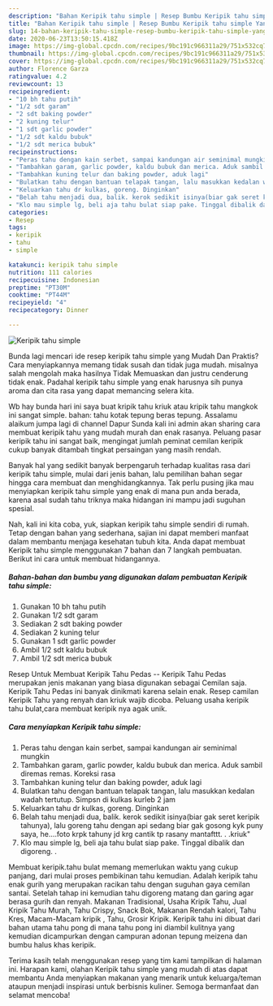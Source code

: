 ```yaml
---
description: "Bahan Keripik tahu simple | Resep Bumbu Keripik tahu simple Yang Lezat"
title: "Bahan Keripik tahu simple | Resep Bumbu Keripik tahu simple Yang Lezat"
slug: 14-bahan-keripik-tahu-simple-resep-bumbu-keripik-tahu-simple-yang-lezat
date: 2020-06-23T13:50:15.418Z
image: https://img-global.cpcdn.com/recipes/9bc191c966311a29/751x532cq70/keripik-tahu-simple-foto-resep-utama.jpg
thumbnail: https://img-global.cpcdn.com/recipes/9bc191c966311a29/751x532cq70/keripik-tahu-simple-foto-resep-utama.jpg
cover: https://img-global.cpcdn.com/recipes/9bc191c966311a29/751x532cq70/keripik-tahu-simple-foto-resep-utama.jpg
author: Florence Garza
ratingvalue: 4.2
reviewcount: 13
recipeingredient:
- "10 bh tahu putih"
- "1/2 sdt garam"
- "2 sdt baking powder"
- "2 kuning telur"
- "1 sdt garlic powder"
- "1/2 sdt kaldu bubuk"
- "1/2 sdt merica bubuk"
recipeinstructions:
- "Peras tahu dengan kain serbet, sampai kandungan air seminimal mungkin"
- "Tambahkan garam, garlic powder, kaldu bubuk dan merica. Aduk sambil diremas remas. Koreksi rasa"
- "Tambahkan kuning telur dan baking powder, aduk lagi"
- "Bulatkan tahu dengan bantuan telapak tangan, lalu masukkan kedalan wadah tertutup. Simpsn di kulkas kurleb 2 jam"
- "Keluarkan tahu dr kulkas, goreng. Dinginkan"
- "Belah tahu menjadi dua, balik. kerok sedikit isinya(biar gak seret keripik tahunya), lalu goreng tahu dengan api sedang biar gak gosong kyk puny saya, he....foto krpk tahuny jd krg cantik tp rasany mantafttt. . .kriuk&#34;"
- "Klo mau simple lg, beli aja tahu bulat siap pake. Tinggal dibalik dan digoreng. ."
categories:
- Resep
tags:
- keripik
- tahu
- simple

katakunci: keripik tahu simple 
nutrition: 111 calories
recipecuisine: Indonesian
preptime: "PT30M"
cooktime: "PT44M"
recipeyield: "4"
recipecategory: Dinner

---
```



![Keripik tahu simple](https://img-global.cpcdn.com/recipes/9bc191c966311a29/751x532cq70/keripik-tahu-simple-foto-resep-utama.jpg)

Bunda lagi mencari ide resep keripik tahu simple yang Mudah Dan Praktis? Cara menyiapkannya memang tidak susah dan tidak juga mudah. misalnya salah mengolah maka hasilnya Tidak Memuaskan dan justru cenderung tidak enak. Padahal keripik tahu simple yang enak harusnya sih punya aroma dan cita rasa yang dapat memancing selera kita.

Wb hay bunda hari ini saya buat kripik tahu kriuk atau kripik tahu mangkok ini sangat simple. bahan: tahu kotak tepung beras tepung. Assalamu alaikum jumpa lagi di channel Dapur Sunda kali ini admin akan sharing cara membuat keripik tahu yang mudah murah dan enak rasanya. Peluang pasar keripik tahu ini sangat baik, mengingat jumlah peminat cemilan keripik cukup banyak ditambah tingkat persaingan yang masih rendah.

Banyak hal yang sedikit banyak berpengaruh terhadap kualitas rasa dari keripik tahu simple, mulai dari jenis bahan, lalu pemilihan bahan segar hingga cara membuat dan menghidangkannya. Tak perlu pusing jika mau menyiapkan keripik tahu simple yang enak di mana pun anda berada, karena asal sudah tahu triknya maka hidangan ini mampu jadi suguhan spesial.


Nah, kali ini kita coba, yuk, siapkan keripik tahu simple sendiri di rumah. Tetap dengan bahan yang sederhana, sajian ini dapat memberi manfaat dalam membantu menjaga kesehatan tubuh kita. Anda dapat membuat Keripik tahu simple menggunakan 7 bahan dan 7 langkah pembuatan. Berikut ini cara untuk membuat hidangannya.

<!--inarticleads1-->

##### Bahan-bahan dan bumbu yang digunakan dalam pembuatan Keripik tahu simple:

1. Gunakan 10 bh tahu putih
1. Gunakan 1/2 sdt garam
1. Sediakan 2 sdt baking powder
1. Sediakan 2 kuning telur
1. Gunakan 1 sdt garlic powder
1. Ambil 1/2 sdt kaldu bubuk
1. Ambil 1/2 sdt merica bubuk


Resep Untuk Membuat Keripik Tahu Pedas -- Keripik Tahu Pedas merupakan jenis makanan yang biasa digunakan sebagai Cemilan saja. Keripik Tahu Pedas ini banyak dinikmati karena selain enak. Resep camilan Keripik Tahu yang renyah dan kriuk wajib dicoba. Peluang usaha keripik tahu bulat,cara membuat keripik nya agak unik. 

<!--inarticleads2-->

##### Cara menyiapkan Keripik tahu simple:

1. Peras tahu dengan kain serbet, sampai kandungan air seminimal mungkin
1. Tambahkan garam, garlic powder, kaldu bubuk dan merica. Aduk sambil diremas remas. Koreksi rasa
1. Tambahkan kuning telur dan baking powder, aduk lagi
1. Bulatkan tahu dengan bantuan telapak tangan, lalu masukkan kedalan wadah tertutup. Simpsn di kulkas kurleb 2 jam
1. Keluarkan tahu dr kulkas, goreng. Dinginkan
1. Belah tahu menjadi dua, balik. kerok sedikit isinya(biar gak seret keripik tahunya), lalu goreng tahu dengan api sedang biar gak gosong kyk puny saya, he....foto krpk tahuny jd krg cantik tp rasany mantafttt. . .kriuk&#34;
1. Klo mau simple lg, beli aja tahu bulat siap pake. Tinggal dibalik dan digoreng. .


Membuat keripik.tahu bulat memang memerlukan waktu yang cukup panjang, dari mulai proses pembikinan tahu kemudian. Adalah keripik tahu enak gurih yang merupakan racikan tahu dengan suguhan gaya cemilan santai. Setelah tahap ini kemudian tahu digoreng matang dan garing agar berasa gurih dan renyah. Makanan Tradisional, Usaha Kripik Tahu, Jual Kripik Tahu Murah, Tahu Crispy, Snack Bok, Makanan Rendah kalori, Tahu Kres, Macam-Macam kripik , Tahu, Grosir Kripik. Keripik tahu ini dibuat dari bahan utama tahu pong di mana tahu pong ini diambil kulitnya yang kemudian dicampurkan dengan campuran adonan tepung meizena dan bumbu halus khas keripik. 

Terima kasih telah menggunakan resep yang tim kami tampilkan di halaman ini. Harapan kami, olahan Keripik tahu simple yang mudah di atas dapat membantu Anda menyiapkan makanan yang menarik untuk keluarga/teman ataupun menjadi inspirasi untuk berbisnis kuliner. Semoga bermanfaat dan selamat mencoba!
